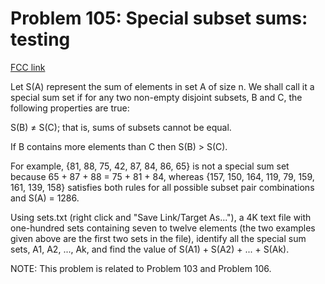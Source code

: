 # Problem 105: Special subset sums: testing

[FCC link](https://www.freecodecamp.org/learn/coding-interview-prep/project-euler/problem-105-special-subset-sums-testing)

Let S(A) represent the sum of elements in set A of size n. We shall call it a
special sum set if for any two non-empty disjoint subsets, B and C, the
following properties are true:

S(B) ≠ S(C); that is, sums of subsets cannot be equal.

If B contains more elements than C then S(B) > S(C).

For example, {81, 88, 75, 42, 87, 84, 86, 65} is not a special sum set because
65 + 87 + 88 = 75 + 81 + 84, whereas {157, 150, 164, 119, 79, 159, 161, 139,
158} satisfies both rules for all possible subset pair combinations and S(A)
= 1286.

Using sets.txt (right click and "Save Link/Target As..."), a 4K text file with
one-hundred sets containing seven to twelve elements (the two examples given
above are the first two sets in the file), identify all the special sum sets,
A1, A2, ..., Ak, and find the value of S(A1) + S(A2) + ... + S(Ak).

NOTE: This problem is related to Problem 103 and Problem 106.
